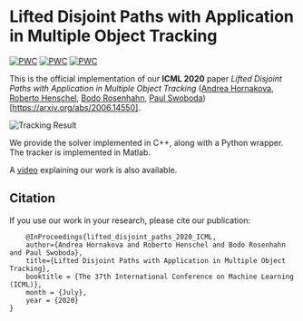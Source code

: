 #  Lifted Disjoint Paths with Application in Multiple Object Tracking

[![PWC](https://img.shields.io/endpoint.svg?url=https://paperswithcode.com/badge/lifted-disjoint-paths-with-application-in/multi-object-tracking-on-2d-mot-2015)](https://paperswithcode.com/sota/multi-object-tracking-on-2d-mot-2015?p=lifted-disjoint-paths-with-application-in) [![PWC](https://img.shields.io/endpoint.svg?url=https://paperswithcode.com/badge/lifted-disjoint-paths-with-application-in/multi-object-tracking-on-mot17)](https://paperswithcode.com/sota/multi-object-tracking-on-mot17?p=lifted-disjoint-paths-with-application-in) [![PWC](https://img.shields.io/endpoint.svg?url=https://paperswithcode.com/badge/lifted-disjoint-paths-with-application-in/multi-object-tracking-on-mot16)](https://paperswithcode.com/sota/multi-object-tracking-on-mot16?p=lifted-disjoint-paths-with-application-in)


This is the official implementation of our **ICML 2020** paper *Lifted Disjoint Paths with Application in Multiple Object Tracking* ([Andrea Hornakova](https://www.mpi-inf.mpg.de/departments/computer-vision-and-machine-learning/people/andrea-hornakova), [Roberto Henschel](http://www.tnt.uni-hannover.de/staff/henschel/), [Bodo Rosenhahn](http://www.tnt.uni-hannover.de/en/staff/rosenhahn/), [Paul Swoboda](https://www.mpi-inf.mpg.de/departments/computer-vision-and-machine-learning/people/paul-swoboda/)) [https://arxiv.org/abs/2006.14550].


![Tracking Result](data/output.gif)

We provide the solver implemented in C++, along with a Python wrapper.
The tracker is implemented in Matlab.

A [video](https://icml.cc/virtual/2020/paper/5878) explaining our work is also available.




## Citation
If you use our work in your research, please cite our publication:
```
    @InProceedings{lifted_disjoint_paths_2020_ICML,
    author={Andrea Hornakova and Roberto Henschel and Bodo Rosenhahn and Paul Swoboda},
    title={Lifted Disjoint Paths with Application in Multiple Object Tracking},
    booktitle = {The 37th International Conference on Machine Learning (ICML)},
    month = {July},
    year = {2020}
}
```



